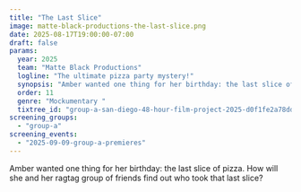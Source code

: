 ```yaml
---
title: "The Last Slice"
image: matte-black-productions-the-last-slice.png
date: 2025-08-17T19:00:00-07:00
draft: false
params:
  year: 2025
  team: "Matte Black Productions"
  logline: "The ultimate pizza party mystery!"
  synopsis: "Amber wanted one thing for her birthday: the last slice of pizza. How will she and her ragtag group of friends find out who took that last slice?"
  order: 11
  genre: "Mockumentary "
  tixtree_id: "group-a-san-diego-48-hour-film-project-2025-d0f1fe2a78dd"
screening_groups:
  - "group-a"
screening_events:
  - "2025-09-09-group-a-premieres"
---
```


Amber wanted one thing for her birthday: the last slice of pizza. How will she and her ragtag group of friends find out who took that last slice?
